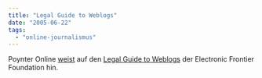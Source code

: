 ```yaml
---
title: "Legal Guide to Weblogs"
date: "2005-06-22"
tags: 
  - "online-journalismus"
---
```


Poynter Online [weist](http://www.poynter.org/column.asp?id=32&aid=84131) auf den [Legal Guide to Weblogs](http://eff.org/bloggers/lg) der Electronic Frontier Foundation hin.
